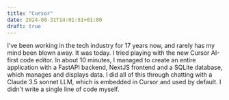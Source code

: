 ```yaml
---
title: "Cursor"
date: 2024-08-31T14:01:51+01:00
draft: true
---
```


I've been working in the tech industry for 17 years now, and rarely has my mind been blown away. It was today. I tried playing with the new Cursor AI-first code editor. In about 10 minutes, I managed to create an entire application with a FastAPI backend, NextJS frontend and a SQLite database, which manages and displays data. I did all of this through chatting with a Claude 3.5 sonnet LLM, which is embedded in Cursor and used by default. I didn't write a single line of code myself.
